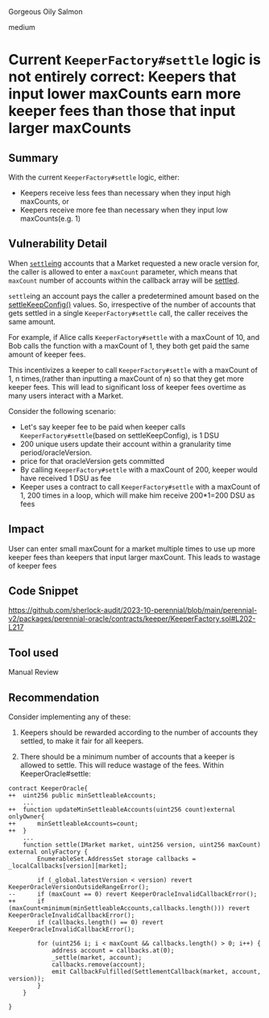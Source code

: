 Gorgeous Oily Salmon

medium

# Current `KeeperFactory#settle` logic is not entirely correct: Keepers that input lower maxCounts earn more keeper fees than those that input larger maxCounts

## Summary
With the current `KeeperFactory#settle` logic, either:

- Keepers receive less fees than necessary when they input high maxCounts, or
- Keepers receive more fee than necessary when they input low maxCounts(e.g. 1)

## Vulnerability Detail
When [`settle`ing](https://github.com/sherlock-audit/2023-10-perennial/blob/main/perennial-v2/packages/perennial-oracle/contracts/keeper/KeeperFactory.sol#L202) accounts that a Market requested a new oracle version for, the caller is allowed to enter a `maxCount` parameter, which means that `maxCount` number of accounts within the callback array will be [settled](https://github.com/sherlock-audit/2023-10-perennial/blob/main/perennial-v2/packages/perennial-oracle/contracts/keeper/KeeperOracle.sol#L141-L146).

`settle`ing an account pays the caller a predetermined amount based on the [settleKeepConfig()](https://github.com/sherlock-audit/2023-10-perennial/blob/main/perennial-v2/packages/perennial-oracle/contracts/keeper/KeeperFactory.sol#L204) values. So, irrespective of the number of accounts that gets settled in a single `KeeperFactory#settle` call, the caller receives the same amount.

For example, if Alice calls `KeeperFactory#settle` with a maxCount of 10, and Bob calls the function with a maxCount of 1, they both get paid the same amount of keeper fees.

This incentivizes a keeper to call `KeeperFactory#settle` with a maxCount of 1, n times,(rather than inputting a maxCount of n) so that they get more keeper fees. This will lead to significant loss of keeper fees overtime as many users interact with a Market.

Consider the following scenario:

- Let's say keeper fee to be paid when keeper calls `KeeperFactory#settle`(based on settleKeepConfig), is 1 DSU
- 200 unique users update their account within a granularity time period/oracleVersion.
- price for that oracleVersion gets committed
- By calling `KeeperFactory#settle` with a maxCount of 200, keeper would have received 1 DSU as fee
- Keeper uses a contract to call `KeeperFactory#settle` with a maxCount of 1, 200 times in a loop, which will make him receive 200\*1=200 DSU as fees

## Impact
User can enter small maxCount for a market multiple times to use up more keeper fees than keepers that input larger maxCount.
This leads to wastage of keeper fees

## Code Snippet
https://github.com/sherlock-audit/2023-10-perennial/blob/main/perennial-v2/packages/perennial-oracle/contracts/keeper/KeeperFactory.sol#L202-L217

## Tool used

Manual Review

## Recommendation
Consider implementing any of these:

1. Keepers should be rewarded according to the number of accounts they settled, to make it fair for all keepers.

2. There should be a minimum number of accounts that a keeper is allowed to settle. This will reduce wastage of the fees.
   Within KeeperOracle#settle:

```solidity
contract KeeperOracle{
++  uint256 public minSettleableAccounts;
    ...
++  function updateMinSettleableAccounts(uint256 count)external onlyOwner{
++      minSettleableAccounts=count;
++  }
    ...
    function settle(IMarket market, uint256 version, uint256 maxCount) external onlyFactory {
        EnumerableSet.AddressSet storage callbacks = _localCallbacks[version][market];

        if (_global.latestVersion < version) revert KeeperOracleVersionOutsideRangeError();
--      if (maxCount == 0) revert KeeperOracleInvalidCallbackError();
++      if (maxCount<minimum(minSettleableAccounts,callbacks.length())) revert KeeperOracleInvalidCallbackError();
        if (callbacks.length() == 0) revert KeeperOracleInvalidCallbackError();

        for (uint256 i; i < maxCount && callbacks.length() > 0; i++) {
            address account = callbacks.at(0);
            _settle(market, account);
            callbacks.remove(account);
            emit CallbackFulfilled(SettlementCallback(market, account, version));
        }
    }

}

```
